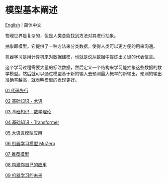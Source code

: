 # 模型基本阐述

[English](./index.md) | 简体中文

物理世界是复杂的，但是人类总能找到方法对其进行抽象。

抽象即模型。它提供了一种方法来分类数据，使得人类可以更方便的用来沟通。

机器学习是用计算机来对数据建模，也就是说从数据中提炼出关键的代表信息。

这个学习过程需要大量的标注数据，然后定义一个结构来学习能抽象这些数据的数学模型。然后就可以通过模型基于新的输入去预测最大概率的新输出。预测的输出准确率越高，就表明模型的表现更好。

[01 代码先行](./01/index_zh-CN.md)

[02 基础知识 - 术语](./02/index_zh-CN.md)

[03 基础知识 - 数学理论](./03/index_zh-CN.md)

[04 基础知识 - Transformer](./04/index_zh-CN.md)

[05 大语言模型应用](./05/index_zh-CN.md)

[06 机器学习模型 MuZero](./06/index_zh-CN.md)

[07 推荐模型](./07/index_zh-CN.md)

[08 构建你自己的应用](./08/index_zh-CN.md)

[09 机器学习的未来](./09/index_zh-CN.md)
